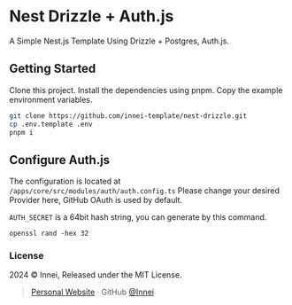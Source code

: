 # Nest Drizzle + Auth.js

A Simple Nest.js Template Using Drizzle + Postgres, Auth.js.

## Getting Started

Clone this project. Install the dependencies using pnpm. Copy the example environment variables.

```sh
git clone https://github.com/innei-template/nest-drizzle.git
cp .env.template .env
pnpm i
```

## Configure Auth.js 

The configuration is located at `/apps/core/src/modules/auth/auth.config.ts` Please change your desired Provider here, GitHub OAuth is used by default.

`AUTH_SECRET` is a 64bit hash string, you can generate by this command.

```
openssl rand -hex 32
```

### License

2024 © Innei, Released under the MIT License.

> [Personal Website](https://innei.in/) · GitHub [@Innei](https://github.com/innei/)